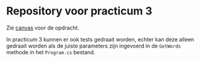 # Repository voor practicum 3

Zie [canvas](https://canvas.hu.nl/courses/20219/assignments/131848?module_item_id=522251) voor de opdracht.

In practicum 3 kunnen er ook tests gedraait worden, echter kan deze alleen gedraait worden als de juiste parameters zijn ingevoerd in de `GetWords` methode in het `Program.cs` bestand.
